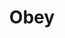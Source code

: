---
title: Obey
description:
category: NSFW
price: 
images: 
    - /assets/img/available/obey.jpg
---
